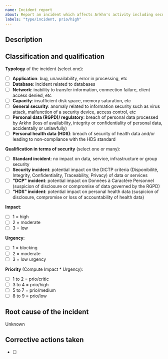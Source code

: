 ```yaml
---
name: Incident report
about: Report an incident which affects Arkhn's activity including security
labels: "type/incident, prio/high"
---
```


## Description

<!-- Concisely describe the incident. -->
<!-- TODO -->

## Classification and qualification

**Typology** of the incident (select one):

- [ ] **Application**: bug, unavailability, error in processing, etc
- [ ] **Database**: incident related to databases
- [ ] **Network**: inability to transfer information, connection failure, client access denied, etc
- [ ] **Capacity**: insufficient disk space, memory saturation, etc
- [ ] **General security**: anomaly related to information security such as virus attack, malfunction of a security device, access control, etc
- [ ] **Personal data (RGPD)/ regulatory**: breach of personal data processed by Arkhn (loss of availability, integrity or confidentiality of personal data, accidentally or unlawfully)
- [ ] **Personal health data (HDS)**: breach of security of health data and/or leading to non-compliance with the HDS standard

**Qualification in terms of security** (select one or many):

- [ ] **Standard incident**: no impact on data, service, infrastructure or group security
- [ ] **Security incident**: potential impact on the DICTP criteria (Disponibilité, Integrity, Confidentiality, Traceability, Privacy) of data or services
- [ ] **"DCP" incident**: potential impact on Données à Caractère Personnel (suspicion of disclosure or compromise of data governed by the RGPD)
- [ ] **"HDS" incident**: potential impact on personal health data (suspicion of disclosure, compromise or loss of accountability of health data)

**Impact**:

- [ ] 1 = high
- [ ] 2 = moderate
- [ ] 3 = low

**Urgency**:

- [ ] 1 = blocking
- [ ] 2 = moderate
- [ ] 3 = low urgency

**Priority** (Compute Impact \* Urgency):

- [ ] 1 to 2 = prio/critic
- [ ] 3 to 4 = prio/high
- [ ] 5 to 7 = prio/medium
- [ ] 8 to 9 = prio/low

## Root cause of the incident

<!-- If already know, provide the root cause of the incident -->

Unknown

## Corrective actions taken

<!-- List any corrective action in progress or already done -->

- [ ] <!-- TODO -->

<!--
By default:
- Date of incident is the date of opening of the issue
- The collaborator that has detected is the author of the issue
- The collaborator that has taken over the incident is the assignee
- Resolution date is the date of closing of the issue
If this is not the case, please update the Description accordingly.
-->
